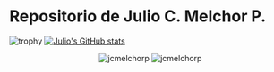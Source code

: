 # Repositorio de Julio C. Melchor P.
![trophy](https://github-profile-trophy.vercel.app/?username=jcmelchorp&theme=onedark)
[![Julio's GitHub stats](https://github-readme-stats.vercel.app/api?username=jcmelchorp)](https://github.com/anuraghazra/github-readme-stats)
<p align="center">
  <img src="https://github-readme-stats.vercel.app/api?username=jcmelchorp&show_icons=true&locale=es&theme=dracula" alt="jcmelchorp" />
  <img src="https://github-readme-streak-stats.herokuapp.com/?user=jcmelchorp&theme=dracula" alt="jcmelchorp" />
</p>
